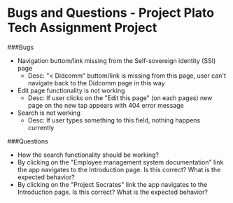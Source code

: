 # Bugs and Questions - Project Plato Tech Assignment Project

###Bugs
 - Navigation buttom/link missing from the Self-sovereign identity (SSI) page
   - Desc: "< Didcomm" buttom/link is missing from this page, user can't navigate back to the Didcomm page in this way
 - Edit page functionality is not working 
   - Desc: If user clicks on the "Edit this page" (on each pages) new page on the new tap appears with 404 error message
 - Search is not working
   - Desc: If user types something to this field, nothing happens currently

###Questions
 - How the search functionality should be working?
 - By clicking on the "Employee management system documentation" link the app navigates to the Introduction page. Is this correct? What is the expected behavior? 
 - By clicking on the "Project Socrates" link the app navigates to the Introduction page. Is this correct? What is the expected behavior? 

